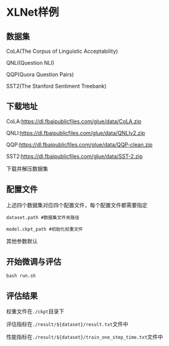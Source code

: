 # XLNet样例

## 数据集

CoLA(The Corpus of Linguistic Acceptability)

QNLI(Question NLI)

QQP(Quora Question Pairs)

SST2(The Stanford Sentiment Treebank)

## 下载地址

CoLA:https://dl.fbaipublicfiles.com/glue/data/CoLA.zip

QNLI:https://dl.fbaipublicfiles.com/glue/data/QNLIv2.zip

QQP:https://dl.fbaipublicfiles.com/glue/data/QQP-clean.zip

SST2:https://dl.fbaipublicfiles.com/glue/data/SST-2.zip

下载并解压数据集

## 配置文件

上述四个数据集对应四个配置文件，每个配置文件都需要指定

`dataset.path #数据集文件夹路径`

`model.ckpt_path #初始化权重文件`

其他参数默认

## 开始微调与评估

```bash run.sh```

## 评估结果

权重文件在`./ckpt`目录下

评估指标在`./result/${dataset}/result.txt`文件中

性能指标在`./result/${dataset}/train_one_step_time.txt`文件中
